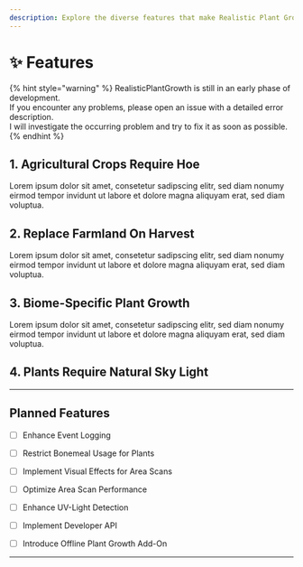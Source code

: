 ```yaml
---
description: Explore the diverse features that make Realistic Plant Growth stand out.
---
```


# ✨ Features

{% hint style="warning" %}
RealisticPlantGrowth is still in an early phase of development. \
If you encounter any problems, please open an issue with a detailed error description. \
I will investigate the occurring problem and try to fix it as soon as possible.
{% endhint %}

## 1. Agricultural Crops Require Hoe

Lorem ipsum dolor sit amet, consetetur sadipscing elitr, sed diam nonumy eirmod tempor invidunt ut labore et dolore magna aliquyam erat, sed diam voluptua.

## 2. Replace Farmland On Harvest

Lorem ipsum dolor sit amet, consetetur sadipscing elitr, sed diam nonumy eirmod tempor invidunt ut labore et dolore magna aliquyam erat, sed diam voluptua.

## 3. Biome-Specific Plant Growth

Lorem ipsum dolor sit amet, consetetur sadipscing elitr, sed diam nonumy eirmod tempor invidunt ut labore et dolore magna aliquyam erat, sed diam voluptua.

## 4. Plants Require Natural Sky Light

***

## Planned Features

* [ ] Enhance Event Logging
* [ ] Restrict Bonemeal Usage for Plants
* [ ] Implement Visual Effects for Area Scans
* [ ] Optimize Area Scan Performance
* [ ] Enhance UV-Light Detection
* [ ] Implement Developer API
* [ ] Introduce Offline Plant Growth Add-On



***
